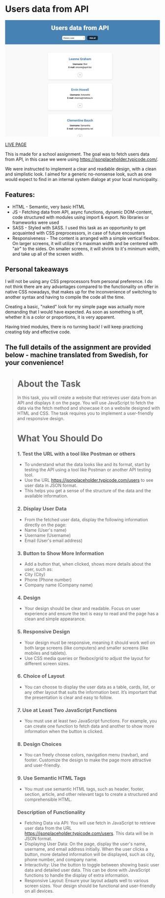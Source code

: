 # Users data from API

![site layout](https://github.com/LinneaToth/usersdatafromapi/blob/main/preview.jpg)

[LIVE PAGE](https://linneatoth.github.io/usersdatafromapi/)

This is made for a school assignment. The goal was to fetch users data from API, in this case we were using https://jsonplaceholder.typicode.com/.

We were instructed to implement a clear and readable design, with a clean and simplistic look. I aimed for a generic no-nonsense look, such as one would expect
to find in an internal system dialoge at your local municipality. 

## Features:
- HTML - Semantic, very basic HTML
- JS - Fetching data from API, async functions, dynamic DOM-content, code structured with modules using import & export. No libraries or frameworks were used
- SASS - Styled with SASS. I used this task as an opportunity to get acquainted with CSS preprocessors, in case of future encounters
- Responsiveness - The content is arranged with a simple vertical flexbox. On larger screens, it will utilize it's maximan width and be centered with "air" to the sides. On smaller screens, it will shrink to it's minimum width, and take up all of the screen width.

## Personal takeaways
I will not be using any CSS preprocessors from personal preference. I do not think there are any advantages compared to the functionality on offer in native CSS nowadays, that makes up for the inconvenience of switching to another syntax and having to compile the code all the time. 

Creating a basic, "naked" look for my simple page was actually more demanding that I would have expected. As soon as something is off, whether it is a color or proportions, it is very apparent. 

Having tried modules, there is no turning back! I will keep practicing creating tidy and effective code.

## The full details of the assignment are provided below - machine translated from Swedish, for your convenience!

>
> # About the Task
> 
> In this task, you will create a website that retrieves user data from an API and displays it on the page. You will use JavaScript to fetch the data via the fetch method and showcase it on a website designed with HTML and CSS. The task requires you to implement a user-friendly and responsive design.
>
>  # What You Should Do
> 
> ### 1. Test the URL with a tool like Postman or others
>
>- To understand what the data looks like and its format, start by testing the API using a tool like Postman or another API testing tool.
>- Use the URL https://jsonplaceholder.typicode.com/users to see user data in JSON format.
>- This helps you get a sense of the structure of the data and the available information.
> 
> ### 2. Display User Data
>
>- From the fetched user data, display the following information directly on the page:
>- Name (User's name)
>- Username (Username)
>- Email (User's email address)
> 
> ### 3. Button to Show More Information
> 
>- Add a button that, when clicked, shows more details about the user, such as:
>- City (City)
>- Phone (Phone number)
>- Company name (Company name)
>
> ### 4. Design
>
>- Your design should be clear and readable. Focus on user experience and ensure the text is easy to read and the page has a clean and simple appearance.
>
> ### 5. Responsive Design
>
>- Your design must be responsive, meaning it should work well on both large screens (like computers) and smaller screens (like mobiles and tablets).
>- Use CSS media queries or flexbox/grid to adjust the layout for different screen sizes.
> 
>### 6. Choice of Layout
> 
>- You can choose to display the user data as a table, cards, list, or any other layout that suits the information best. It’s important that the presentation is clear and easy to follow.
>
> ### 7. Use at Least Two JavaScript Functions
>
>- You must use at least two JavaScript functions. For example, you can create one function to fetch data and another to show more information when the button is clicked.
>
>  ### 8. Design Choices
>- You can freely choose colors, navigation menu (navbar), and footer. Customize the design to make the page more attractive and user-friendly.
>
> ### 9. Use Semantic HTML Tags
>
>- You must use semantic HTML tags, such as header, footer, section, article, and other relevant tags to create a structured and comprehensible HTML.
> 
> ### Description of Functionality
>
>- Fetching Data via API: You will use fetch in JavaScript to retrieve user data from the URL https://jsonplaceholder.typicode.com/users. This data will be in JSON format.
>- Displaying User Data: On the page, display the user's name, username, and email address initially. When the user clicks a button, more detailed information will be displayed, such as city, phone number, and company name.
>- Interactivity: Use the button to toggle between showing basic user data and detailed user data. This can be done with JavaScript functions to handle the display of extra information.
>- Responsive Layout: Ensure your layout adapts well to various screen sizes. Your design should be functional and user-friendly on all devices.
